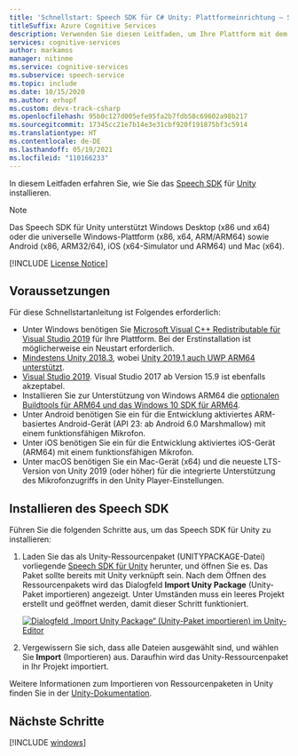 ```yaml
---
title: 'Schnellstart: Speech SDK für C# Unity: Plattformeinrichtung – Speech-Dienst'
titleSuffix: Azure Cognitive Services
description: Verwenden Sie diesen Leitfaden, um Ihre Plattform mit dem Speech Service SDK für C# Unity einzurichten.
services: cognitive-services
author: markamos
manager: nitinme
ms.service: cognitive-services
ms.subservice: speech-service
ms.topic: include
ms.date: 10/15/2020
ms.author: erhopf
ms.custom: devx-track-csharp
ms.openlocfilehash: 95b0c127d005efe95fa2b7fdb58c69602a98b217
ms.sourcegitcommit: 17345cc21e7b14e3e31cbf920f191875bf3c5914
ms.translationtype: HT
ms.contentlocale: de-DE
ms.lasthandoff: 05/19/2021
ms.locfileid: "110166233"
---
```

In diesem Leitfaden erfahren Sie, wie Sie das [Speech SDK](~/articles/cognitive-services/speech-service/speech-sdk.md) für [Unity](https://unity3d.com/) installieren.

> [!NOTE]
> Das Speech SDK für Unity unterstützt Windows Desktop (x86 und x64) oder die universelle Windows-Plattform (x86, x64, ARM/ARM64) sowie Android (x86, ARM32/64), iOS (x64-Simulator und ARM64) und Mac (x64).

[!INCLUDE [License Notice](~/includes/cognitive-services-speech-service-license-notice.md)]

## <a name="prerequisites"></a>Voraussetzungen

Für diese Schnellstartanleitung ist Folgendes erforderlich:

- Unter Windows benötigen Sie [Microsoft Visual C++ Redistributable für Visual Studio 2019](https://support.microsoft.com/en-us/topic/the-latest-supported-visual-c-downloads-2647da03-1eea-4433-9aff-95f26a218cc0) für Ihre Plattform. Bei der Erstinstallation ist möglicherweise ein Neustart erforderlich.
- [Mindestens Unity 2018.3](https://store.unity.com/), wobei [Unity 2019.1 auch UWP ARM64 unterstützt](https://blogs.unity3d.com/2019/04/16/introducing-unity-2019-1/#universal).
- [Visual Studio 2019](https://visualstudio.microsoft.com/downloads/). Visual Studio 2017 ab Version 15.9 ist ebenfalls akzeptabel.
- Installieren Sie zur Unterstützung von Windows ARM64 die [optionalen Buildtools für ARM64 und das Windows 10 SDK für ARM64](https://blogs.windows.com/buildingapps/2018/11/15/official-support-for-windows-10-on-arm-development/).
- Unter Android benötigen Sie ein für die Entwicklung aktiviertes ARM-basiertes Android-Gerät (API 23: ab Android 6.0 Marshmallow) mit einem funktionsfähigen Mikrofon.
- Unter iOS benötigen Sie ein für die Entwicklung aktiviertes iOS-Gerät (ARM64) mit einem funktionsfähigen Mikrofon.
- Unter macOS benötigen Sie ein Mac-Gerät (x64) und die neueste LTS-Version von Unity 2019 (oder höher) für die integrierte Unterstützung des Mikrofonzugriffs in den Unity Player-Einstellungen.

## <a name="install-the-speech-sdk"></a>Installieren des Speech SDK

Führen Sie die folgenden Schritte aus, um das Speech SDK für Unity zu installieren:

1. Laden Sie das als Unity-Ressourcenpaket (UNITYPACKAGE-Datei) vorliegende [Speech SDK für Unity](https://aka.ms/csspeech/unitypackage) herunter, und öffnen Sie es. Das Paket sollte bereits mit Unity verknüpft sein. Nach dem Öffnen des Ressourcenpakets wird das Dialogfeld **Import Unity Package** (Unity-Paket importieren) angezeigt. Unter Umständen muss ein leeres Projekt erstellt und geöffnet werden, damit dieser Schritt funktioniert.

   [![Dialogfeld „Import Unity Package“ (Unity-Paket importieren) im Unity-Editor](~/articles/cognitive-services/speech-service/media/sdk/qs-csharp-unity-01-import.png)](~/articles/cognitive-services/speech-service/media/sdk/qs-csharp-unity-01-import.png#lightbox)

1. Vergewissern Sie sich, dass alle Dateien ausgewählt sind, und wählen Sie **Import** (Importieren) aus. Daraufhin wird das Unity-Ressourcenpaket in Ihr Projekt importiert.

Weitere Informationen zum Importieren von Ressourcenpaketen in Unity finden Sie in der [Unity-Dokumentation](https://docs.unity3d.com/Manual/AssetPackages.html).

## <a name="next-steps"></a>Nächste Schritte

[!INCLUDE [windows](../quickstart-list.md)]
